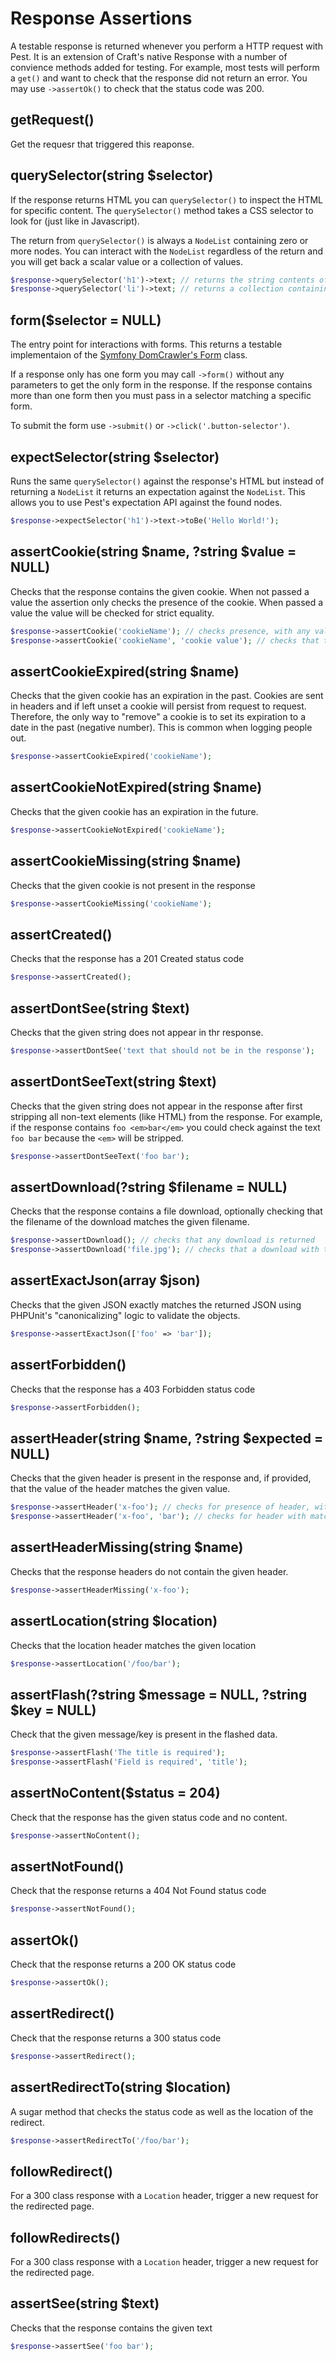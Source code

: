 # Response Assertions
A testable response is returned whenever you perform a HTTP request
with Pest. It is an extension of Craft's native Response with a
number of convience methods added for testing. For example, most
tests will perform a `get()` and want to check that the response did
not return an error. You may use `->assertOk()` to check that the
status code was 200.

## getRequest()
Get the requesr that triggered this reaponse.

## querySelector(string $selector)
If the response returns HTML you can `querySelector()` to inspect the
HTML for specific content. The `querySelector()` method takes a
CSS selector to look for (just like in Javascript).

The return from `querySelector()` is always a `NodeList` containing zero
or more nodes. You can interact with the `NodeList` regardless of the return
and you will get back a scalar value or a collection of values.

```php
$response->querySelector('h1')->text; // returns the string contents of the h1 element
$response->querySelector('li')->text; // returns a collection containing the text of all list items
```

## form($selector = NULL)
The entry point for interactions with forms. This returns a testable
implementaion of the [Symfony DomCrawler's Form](#) class.

If a response only has one form you may call `->form()` without any parameters
to get the only form in the response. If the response contains more than
one form then you must pass in a selector matching a specific form.

To submit the form use `->submit()` or `->click('.button-selector')`.

## expectSelector(string $selector)
Runs the same `querySelector()` against the response's HTML but instead
of returning a `NodeList` it returns an expectation against the `NodeList`.
This allows you to use Pest's expectation API against the found nodes.

```php
$response->expectSelector('h1')->text->toBe('Hello World!');
```

## assertCookie(string $name, ?string $value = NULL)
Checks that the response contains the given cookie. When not passed a value
the assertion only checks the presence of the cookie. When passed a value the
value will be checked for strict equality.
```php
$response->assertCookie('cookieName'); // checks presence, with any value
$response->assertCookie('cookieName', 'cookie value'); // checks that the values match
```

## assertCookieExpired(string $name)
Checks that the given cookie has an expiration in the past. Cookies are sent in headers and if left
unset a cookie will persist from request to request. Therefore, the only way to "remove" a cookie
is to set its expiration to a date in the past (negative number). This is common when logging people out.
```php
$response->assertCookieExpired('cookieName');
```

## assertCookieNotExpired(string $name)
Checks that the given cookie has an expiration in the future.
```php
$response->assertCookieNotExpired('cookieName');
```

## assertCookieMissing(string $name)
Checks that the given cookie is not present in the response
```php
$response->assertCookieMissing('cookieName');
```

## assertCreated()
Checks that the response has a 201 Created status code
```php
$response->assertCreated();
```

## assertDontSee(string $text)
Checks that the given string does not appear in thr response.
```php
$response->assertDontSee('text that should not be in the response');
```

## assertDontSeeText(string $text)
Checks that the given string does not appear in the response after first stripping all non-text elements (like HTML) from the response.
For example, if the response contains `foo <em>bar</em>` you could check against the text `foo bar` because the `<em>` will be stripped.
```php
$response->assertDontSeeText('foo bar');
```

## assertDownload(?string $filename = NULL)
Checks that the response contains a file download, optionally checking that the filename of the download
matches the given filename.
```php
$response->assertDownload(); // checks that any download is returned
$response->assertDownload('file.jpg'); // checks that a download with the name `file.jpg` is returned
```

## assertExactJson(array $json)
Checks that the given JSON exactly matches the returned JSON using PHPUnit's "canonicalizing" logic to
validate the objects.
```php
$response->assertExactJson(['foo' => 'bar']);
```

## assertForbidden()
Checks that the response has a 403 Forbidden status code
```php
$response->assertForbidden();
```

## assertHeader(string $name, ?string $expected = NULL)
Checks that the given header is present in the response and, if provided, that the value of the
header matches the given value.
```php
$response->assertHeader('x-foo'); // checks for presence of header, with any value
$response->assertHeader('x-foo', 'bar'); // checks for header with matching value
```

## assertHeaderMissing(string $name)
Checks that the response headers do not contain the given header.
```php
$response->assertHeaderMissing('x-foo');
```

## assertLocation(string $location)
Checks that the location header matches the given location
```php
$response->assertLocation('/foo/bar');
```

## assertFlash(?string $message = NULL, ?string $key = NULL)
Check that the given message/key is present in the flashed data.

```php
$response->assertFlash('The title is required');
$response->assertFlash('Field is required', 'title');
```

## assertNoContent($status = 204)
Check that the response has the given status code and no content.
```php
$response->assertNoContent();
```

## assertNotFound()
Check that the response returns a 404 Not Found status code
```php
$response->assertNotFound();
```

## assertOk()
Check that the response returns a 200 OK status code
```php
$response->assertOk();
```

## assertRedirect()
Check that the response returns a 300 status code
```php
$response->assertRedirect();
```

## assertRedirectTo(string $location)
A sugar method that checks the status code as well as the location of the redirect.
```php
$response->assertRedirectTo('/foo/bar');
```

## followRedirect()
For a 300 class response with a `Location` header, trigger a new
request for the redirected page.

## followRedirects()
For a 300 class response with a `Location` header, trigger a new
request for the redirected page.

## assertSee(string $text)
Checks that the response contains the given text
```php
$response->assertSee('foo bar');
```